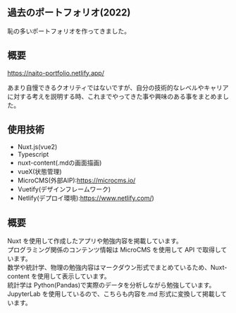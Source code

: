 ## 過去のポートフォリオ(2022)
恥の多いポートフォリオを作ってきました。

## 概要

https://naito-portfolio.netlify.app/

あまり自慢できるクオリティではないですが、自分の技術的なレベルやキャリアに対する考えを説明する時、これまでやってきた事や興味のある事をまとめました。

## 使用技術
- Nuxt.js(vue2)
- Typescript
- nuxt-content(.mdの画面描画)
- vueX(状態管理)  
- MicroCMS(外部AIP):https://microcms.io/    
- Vuetify(デザインフレームワーク) 
- Netlify(デプロイ環境):https://www.netlify.com/)

## 概要
Nuxt を使用して作成したアプリや勉強内容を掲載しています。  
プログラミング関係のコンテンツ情報は MicroCMS を使用して API で取得しています。  
数学や統計学、物理の勉強内容はマークダウン形式でまとめているため、Nuxt-content を使用して表示しています。  
統計学は Python(Pandas)で実際のデータを分析しながら勉強しています。  
JupyterLab を使用しているので、こちらも内容を.md 形式に変換して掲載しています。
